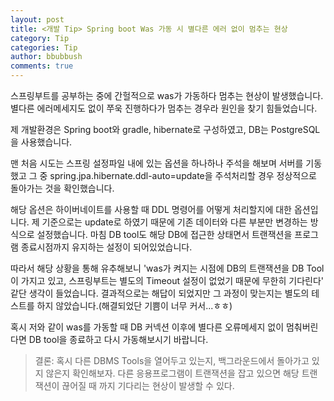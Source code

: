 ```yaml
---
layout: post
title: <개발 Tip> Spring boot Was 가동 시 별다른 에러 없이 멈추는 현상
category: Tip
categories: Tip
author: bbubbush
comments: true
---
```


스프링부트를 공부하는 중에 간헐적으로 was가 가동하다 멈추는 현상이 발생했습니다. 별다른 에러메세지도 없이 쭈욱 진행하다가 멈추는 경우라 원인을 찾기 힘들었습니다.

제 개발환경은 Spring boot와 gradle, hibernate로 구성하였고, DB는 PostgreSQL을 사용했습니다.

맨 처음 시도는 스프링 설정파일 내에 있는 옵션을 하나하나 주석을 해보며 서버를 기동했고 그 중 spring.jpa.hibernate.ddl-auto=update을 주석처리할 경우 정상적으로 돌아가는 것을 확인했습니다.

해당 옵션은 하이버네이트를 사용할 때 DDL 명령어를 어떻게 처리할지에 대한 옵션입니다. 제 기준으로는 update로 하였기 때문에 기존 데이터와 다른 부분만 변경하는 방식으로 설정했습니다.
마침 DB tool도 해당 DB에 접근한 상태면서 트랜잭션을 프로그램 종료시점까지 유지하는 설정이 되어있었습니다.

따라서 해당 상황을 통해 유추해보니 'was가 켜지는 시점에 DB의 트랜잭션을 DB Tool이 가지고 있고, 스프링부트는 별도의 Timeout 설정이 없었기 때문에 무한히 기다린다' 같단 생각이 들었습니다.
결과적으로는 해답이 되었지만 그 과정이 맞는지는 별도의 테스트를 하지 않았습니다.(해결되었단 기쁨이 너무 커서...ㅎㅎ) 

혹시 저와 같이 was를 가동할 때 DB 커넥션 이후에 별다른 오류메세지 없이 멈춰버린다면 DB tool을 종료하고 다시 가동해보시기 바랍니다.

>결론: 혹시 다른 DBMS Tools을 열어두고 있는지, 백그라운드에서 돌아가고 있지 않은지 확인해보자. 다른 응용프로그램이 트랜잭션을 잡고 있으면 해당 트랜잭션이 끊어질 때 까지 기다리는 현상이 발생할 수 있다.
